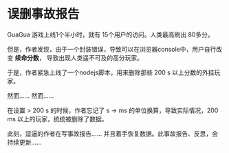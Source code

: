 # 误删事故报告

GuaGua 游戏上线1个半小时，就有 15个用户的访问。人类最高刷出 80多分。

但是，作者发现，由于一个封装错误，导致可以在浏览器console中，用户自行改变 **续命分数**， 导致出现人类遥不可及的高分玩家。

于是，作者紧急上线了一个nodejs脚本，用来删除那些 200 s 以上分数的外挂玩家。

然而…… 然而……

在设置 > 200 s 的时候，作者忘记了 s -> ms 的单位换算，导致实际情况，200 ms 以上的玩家，统统被删除了数据。

此刻，逗逼的作者在写事故报告…… 并且着手恢复数据。此事故报告、反思，会持续更新……